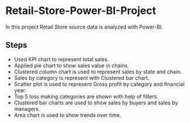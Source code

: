 
# Retail-Store-Power-BI-Project

In this project Retail Store source data is analyzed with Power-BI.


## Steps

- Used KPI chart to represent total sales.
- Applied pie chart to show sales value in chains.
- Clustered column chart is used to represent sales by state and chain.
- Sales by category is represent with Clustered bar chart.
- Scatter plot is used to represent Gross profit by category and financial year.
- Top 5 loss making categories are shown with help of filters.
- Clustered bar charts are used to show sales by buyers and sales by managers.
- Area chart is used to show trends over time.
